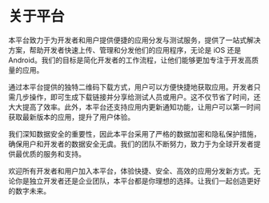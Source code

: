 # 关于平台

本平台致力于为开发者和用户提供便捷的应用分发与测试服务，提供了一站式解决方案，帮助开发者快速上传、管理和分发他们的应用程序，无论是 iOS 还是 Android。我们的目标是简化开发者的工作流程，让他们能够更加专注于开发高质量的应用。

通过本平台提供的独特二维码下载方式，用户可以方便快捷地获取应用。开发者只需几步操作，即可生成下载链接并分享给测试人员或用户。这不仅节省了时间，还大大提高了效率。此外，本平台还支持应用内更新通知功能，让用户可以第一时间获取最新版本的应用，提升了用户体验。

我们深知数据安全的重要性，因此本平台采用了严格的数据加密和隐私保护措施，确保用户和开发者的数据安全无虞。我们的团队不断努力，致力于为全球开发者提供最优质的服务和支持。

欢迎所有开发者和用户加入本平台，体验快捷、安全、高效的应用分发新方式。无论你是独立开发者还是企业团队，本平台都是你理想的选择。让我们一起创造更好的数字未来。
